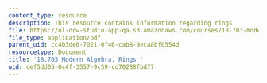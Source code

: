 ```yaml
---
content_type: resource
description: This resource contains information regarding rings.
file: https://ol-ocw-studio-app-qa.s3.amazonaws.com/courses/18-703-modern-algebra-spring-2013/cef5dd050c4f35579c59cd70288fbd77_MIT18_703S13_pra_l_14.pdf
file_type: application/pdf
parent_uid: cc4b3de6-7021-0f46-cab8-9eca8bf0554d
resourcetype: Document
title: '18.703 Modern Algebra, Rings '
uid: cef5dd05-0c4f-3557-9c59-cd70288fbd77
---
```

